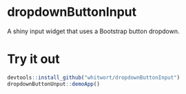 # dropdownButtonInput

A shiny input widget that uses a Bootstrap button dropdown.

# Try it out

```r
devtools::install_github("whitwort/dropdownButtonInput")
dropdownButtonUnput::demoApp()
```
